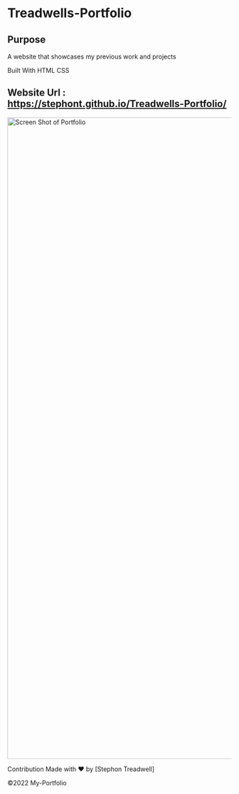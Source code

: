 # Treadwells-Portfolio

## Purpose

A website that showcases my previous work and projects

Built With HTML CSS

## Website Url : https://stephont.github.io/Treadwells-Portfolio/

<img width="1439" alt="Screen Shot of Portfolio" src="https://user-images.githubusercontent.com/104699408/169293378-f00c1baf-b5b1-49b8-80d2-bfd3755bf51d.png">

Contribution Made with ❤️ by [Stephon Treadwell]

©️2022 My-Portfolio
